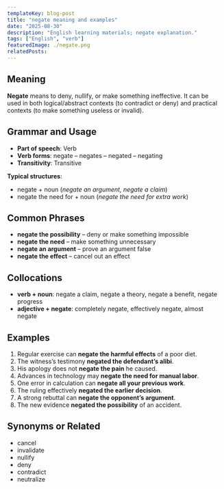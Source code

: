 ```yaml
---
templateKey: blog-post
title: "negate meaning and examples"
date: "2025-08-30"
description: "English learning materials; negate explanation."
tags: ["English", "verb"]
featuredImage: ./negate.png
relatedPosts:
---
```


## Meaning

**Negate** means to deny, nullify, or make something ineffective. It can be used in both logical/abstract contexts (to contradict or deny) and practical contexts (to make something useless or invalid).

## Grammar and Usage

- **Part of speech**: Verb
- **Verb forms**: negate – negates – negated – negating
- **Transitivity**: Transitive

**Typical structures**:

- negate + noun (_negate an argument, negate a claim_)
- negate the need for + noun (_negate the need for extra work_)

## Common Phrases

- **negate the possibility** – deny or make something impossible
- **negate the need** – make something unnecessary
- **negate an argument** – prove an argument false
- **negate the effect** – cancel out an effect

## Collocations

- **verb + noun**: negate a claim, negate a theory, negate a benefit, negate progress
- **adjective + negate**: completely negate, effectively negate, almost negate

## Examples

1. Regular exercise can **negate the harmful effects** of a poor diet.
2. The witness’s testimony **negated the defendant’s alibi**.
3. His apology does not **negate the pain** he caused.
4. Advances in technology may **negate the need for manual labor**.
5. One error in calculation can **negate all your previous work**.
6. The ruling effectively **negated the earlier decision**.
7. A strong rebuttal can **negate the opponent’s argument**.
8. The new evidence **negated the possibility** of an accident.

## Synonyms or Related

- cancel
- invalidate
- nullify
- deny
- contradict
- neutralize
